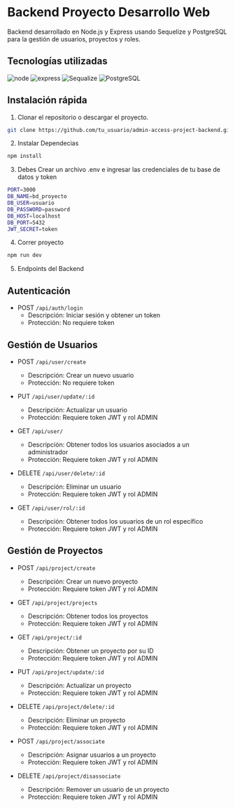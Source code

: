 # Backend Proyecto Desarrollo Web

Backend desarrollado en Node.js y Express usando Sequelize y PostgreSQL para la gestión de usuarios, proyectos y roles.


## Tecnologías utilizadas

<div>
  <img  alt="node" src ="https://img.shields.io/badge/Node.js-6DA55F?logo=node.js&logoColor=white"/>
  <img  alt="express" src ="https://img.shields.io/badge/Express.js-%23404d59.svg?logo=express&logoColor=%2361DAFB"/>
  <img  alt="Sequalize" src ="https://img.shields.io/badge/Sequelize-52B0E7?logo=sequelize&logoColor=fff"/>
  <img  alt="PostgreSQL" src ="https://img.shields.io/badge/Postgres-%23316192.svg?logo=postgresql&logoColor=white"/>
</div>


## Instalación rápida

1. Clonar el repositorio o descargar el proyecto.

```bash
git clone https://github.com/tu_usuario/admin-access-project-backend.git
```

2. Instalar Dependecias

```bash
npm install
```


3. Debes Crear un archivo .env e ingresar las credenciales de tu base de datos y token

```bash
PORT=3000
DB_NAME=bd_proyecto
DB_USER=usuario
DB_PASSWORD=password
DB_HOST=localhost
DB_PORT=5432
JWT_SECRET=token
```
4. Correr proyecto

```bash
npm run dev
```


5. Endpoints del Backend

## Autenticación

- POST `/api/auth/login`
  - Descripción: Iniciar sesión y obtener un token
  - Protección: No requiere token

## Gestión de Usuarios

- POST `/api/user/create`
  - Descripción: Crear un nuevo usuario
  - Protección: No requiere token

- PUT `/api/user/update/:id`
  - Descripción: Actualizar un usuario
  - Protección: Requiere token JWT y rol ADMIN

- GET `/api/user/`
  - Descripción: Obtener todos los usuarios asociados a un administrador
  - Protección: Requiere token JWT y rol ADMIN

- DELETE `/api/user/delete/:id`
  - Descripción: Eliminar un usuario
  - Protección: Requiere token JWT y rol ADMIN

- GET `/api/user/rol/:id`
  - Descripción: Obtener todos los usuarios de un rol específico
  - Protección: Requiere token JWT y rol ADMIN

## Gestión de Proyectos

- POST `/api/project/create`
  - Descripción: Crear un nuevo proyecto
  - Protección: Requiere token JWT y rol ADMIN

- GET `/api/project/projects`
  - Descripción: Obtener todos los proyectos
  - Protección: Requiere token JWT y rol ADMIN

- GET `/api/project/:id`
  - Descripción: Obtener un proyecto por su ID
  - Protección: Requiere token JWT y rol ADMIN

- PUT `/api/project/update/:id`
  - Descripción: Actualizar un proyecto
  - Protección: Requiere token JWT y rol ADMIN

- DELETE `/api/project/delete/:id`
  - Descripción: Eliminar un proyecto
  - Protección: Requiere token JWT y rol ADMIN

- POST `/api/project/associate`
  - Descripción: Asignar usuarios a un proyecto
  - Protección: Requiere token JWT y rol ADMIN

- DELETE `/api/project/disassociate`
  - Descripción: Remover un usuario de un proyecto
  - Protección: Requiere token JWT y rol ADMIN


